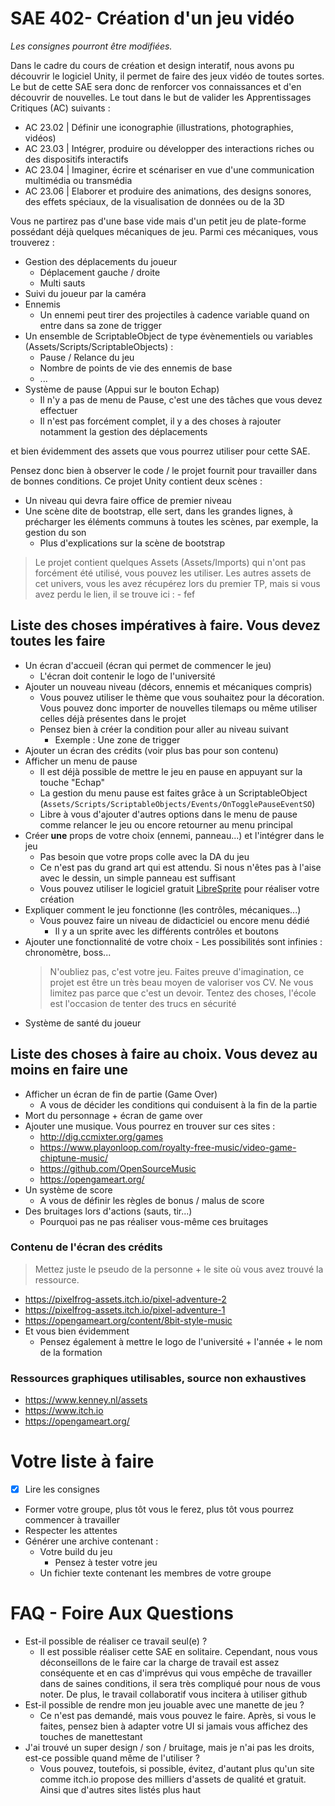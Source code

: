 # SAE 402- Création d'un jeu vidéo
_Les consignes pourront être modifiées._

Dans le cadre du cours de création et design interatif, nous avons pu découvrir le logiciel Unity, il permet de faire des jeux vidéo de toutes sortes. Le but de cette SAE sera donc de renforcer vos connaissances et d'en découvrir de nouvelles. Le tout dans le but de valider les Apprentissages Critiques (AC) suivants : 

- AC 23.02 | Définir une iconographie (illustrations, photographies, vidéos)
- AC 23.03 | Intégrer, produire ou développer des interactions riches ou des dispositifs interactifs
- AC 23.04 | Imaginer, écrire et scénariser en vue d'une communication multimédia ou transmédia
- AC 23.06 | Elaborer et produire des animations, des designs sonores, des effets spéciaux, de la visualisation de données ou de la 3D

Vous ne partirez pas d'une base vide mais d'un petit jeu de plate-forme possédant déjà quelques mécaniques de jeu. Parmi ces mécaniques, vous trouverez :
- Gestion des déplacements du joueur
    - Déplacement gauche / droite
    - Multi sauts
- Suivi du joueur par la caméra
- Ennemis
    - Un ennemi peut tirer des projectiles à cadence variable quand on entre dans sa zone de trigger
- Un ensemble de ScriptableObject de type évènementiels ou variables (Assets/Scripts/ScriptableObjects) :
    - Pause / Relance du jeu
    - Nombre de points de vie des ennemis de base
    - ...
- Système de pause (Appui sur le bouton Echap)
    - Il n'y a pas de menu de Pause, c'est une des tâches que vous devez effectuer
    - Il n'est pas forcément complet, il y a des choses à rajouter notamment la gestion des déplacements

et bien évidemment des assets que vous pourrez utiliser pour cette SAE.

Pensez donc bien à observer le code / le projet fournit pour travailler dans de bonnes conditions. Ce projet Unity contient deux scènes :
- Un niveau qui devra faire office de premier niveau
- Une scène dite de bootstrap, elle sert, dans les grandes lignes, à précharger les éléments communs à toutes les scènes, par exemple, la gestion du son
    - Plus d'explications sur la scène de bootstrap

> Le projet contient quelques Assets (Assets/Imports) qui n'ont pas forcément été utilisé, vous pouvez les utiliser. Les autres assets de cet univers, vous les avez récupérez lors du premier TP, mais si vous avez perdu le lien, il se trouve ici :
    - fef

## Liste des choses impératives à faire. **Vous devez toutes les faire**
- Un écran d'accueil (écran qui permet de commencer le jeu)
    - L'écran doit contenir le logo de l'université
- Ajouter un nouveau niveau (décors, ennemis et mécaniques compris)
    - Vous pouvez utiliser le thème que vous souhaitez pour la décoration. Vous pouvez donc importer de nouvelles tilemaps ou même utiliser celles déjà présentes dans le projet
    - Pensez bien à créer la condition pour aller au niveau suivant
        - Exemple : Une zone de trigger
- Ajouter un écran des crédits (voir plus bas pour son contenu)
- Afficher un menu de pause
    - Il est déjà possible de mettre le jeu en pause en appuyant sur la touche "Echap"
    - La gestion du menu pause est faites grâce à un ScriptableObject (`Assets/Scripts/ScriptableObjects/Events/OnTogglePauseEventSO`)
    - Libre à vous d'ajouter d'autres options dans le menu de pause comme relancer le jeu ou encore retourner au menu principal
- Créer **une** props de votre choix (ennemi, panneau...) et l'intégrer dans le jeu
    - Pas besoin que votre props colle avec la DA du jeu
    - Ce n'est pas du grand art qui est attendu. Si nous n'êtes pas à l'aise avec le dessin, un simple panneau est suffisant
    - Vous pouvez utiliser le logiciel gratuit [LibreSprite](https://libresprite.github.io/#!/) pour réaliser votre création
- Expliquer comment le jeu fonctionne (les contrôles, mécaniques...)
    - Vous pouvez faire un niveau de didacticiel ou encore menu dédié
        - Il y a un sprite avec les différents contrôles et boutons
- Ajouter une fonctionnalité de votre choix - Les possibilités sont infinies : chronomètre, boss...
    > N'oubliez pas, c'est votre jeu. Faites preuve d'imagination, ce projet est être un très beau moyen de valoriser vos CV. Ne vous limitez pas parce que c'est un devoir. Tentez des choses, l'école est l'occasion de tenter des trucs en sécurité
- Système de santé du joueur

## Liste des choses à faire au choix. Vous devez au moins en faire une
- Afficher un écran de fin de partie (Game Over)
    - A vous de décider les conditions qui conduisent à la fin de la partie
- Mort du personnage + écran de game over
- Ajouter une musique. Vous pourrez en trouver sur ces sites :
    - http://dig.ccmixter.org/games
    - https://www.playonloop.com/royalty-free-music/video-game-chiptune-music/
    - https://github.com/OpenSourceMusic
    - https://opengameart.org/
- Un système de score
    - A vous de définir les règles de bonus / malus de score
- Des bruitages lors d'actions (sauts, tir...)
    - Pourquoi pas ne pas réaliser vous-même ces bruitages

### Contenu de l'écran des crédits 
> Mettez juste le pseudo de la personne + le site où vous avez trouvé la ressource.
- https://pixelfrog-assets.itch.io/pixel-adventure-2
- https://pixelfrog-assets.itch.io/pixel-adventure-1
- https://opengameart.org/content/8bit-style-music
- Et vous bien évidemment 
    - Pensez également à mettre le logo de l'université + l'année + le nom de la formation

### Ressources graphiques utilisables, source non exhaustives
- https://www.kenney.nl/assets
- https://www.itch.io
- https://opengameart.org/

# Votre liste à faire
- [x] Lire les consignes
- Former votre groupe, plus tôt vous le ferez, plus tôt vous pourrez commencer à travailler
- Respecter les attentes
- Générer une archive contenant :
    - Votre build du jeu
        - Pensez à tester votre jeu
    - Un fichier texte contenant les membres de votre groupe

# FAQ - Foire Aux Questions
- Est-il possible de réaliser ce travail seul(e) ?
    - Il est possible réaliser cette SAE en solitaire. Cependant, nous vous déconseillons de le faire car la charge de travail est assez conséquente et en cas d'imprévus qui vous empêche de travailler dans de saines conditions, il sera très compliqué pour nous de vous noter. De plus, le travail collaboratif vous incitera à utiliser github
- Est-il possible de rendre mon jeu jouable avec une manette de jeu ?
    - Ce n'est pas demandé, mais vous pouvez le faire. Après, si vous le faites, pensez bien à adapter votre UI si jamais vous affichez des touches de manettestant
- J'ai trouvé un super design / son / bruitage, mais je n'ai pas les droits, est-ce possible quand même de l'utiliser ?
    - Vous pouvez, toutefois, si possible, évitez, d'autant plus qu'un site comme itch.io propose des milliers d'assets de qualité et gratuit. Ainsi que d'autres sites listés plus haut
